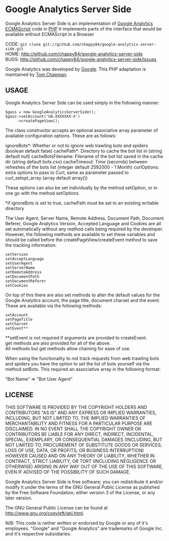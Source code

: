 Google Analytics Server Side
============================

Google Analytics Server Side is an implementation of [Google Analytics ECMAScript][1] code in [PHP][2]
It implements parts of the interface that would be available without ECMAScript in a Browser

CODE: `git clone git://github.com/chappy84/google-analytics-server-side.git`  
HOME: <http://github.com/chappy84/google-analytics-server-side>  
BUGS: <http://github.com/chappy84/google-analytics-server-side/issues>  

Google Analytics was developed by [Google][3]. 
This PHP adaptation is maintained by [Tom Chapman][4].

[1]: http://code.google.com/apis/analytics/docs/tracking/home.html
[2]: http://www.php.net/
[3]: http://www.google.com/analytics
[4]: http://tom-chapman.co.uk/

USAGE
-----

Google Analytics Server Side can be used simply in the following manner:

	$gass = new GoogleAnalyticsServerSide();
	$gass->setAccount('UA-XXXXXXX-X')
		 ->createPageView();
		 
The class constructor accepts an optional associative array parameter of available 
configuration options. These are as follows:

ignoreBots\*: Whether or not to ignore web trawling bots and spiders (boolean default false)
cachePath\*: Directory to cache the bot list in (string default null)
cacheBotsFilename: Filename of the bot list saved in the cache dir (string default bots.csv)
cacheTimeout: Time (seconds) between refreshes of the bots list (integer default 2592000 - 1 Month)
curlOptions: extra options to pass to Curl, same as parameter passed to curl_setopt_array (array default array())

These options can also be set individually by the method setOption, 
or in one go with the method setOptions

*if ignoreBots is set to true, cachePath must be set to an existing writable directory
		 
The User Agent, Server Name, Remote Address, Document Path, Document Referer, Google
Analytics Version, Accepted Language and Cookies are all set automatically without 
any method calls being required by the developer. However, the following methods are 
available to set these variables and should be called before the createPageView/createEvent 
method to save the tracking information:

	setVersion
	setAcceptLanguage
	setUserAgent
	setServerName
	setRemoteAddress
	setDocumentPath
	setDocumentReferer
	setCookies
	
On top of this there are also set methods to alter the default values for 
the Google Analytics account, the page title, document charset and the event. 
These are available via the following methods:

	setAccount
	setPageTitle
	setCharset
	setEvent**
	
**setEvent is not required if arguments are provided to createEvent.  
get methods are also provided for all of the above.  
All methods but get methods allow chaining for ease of use.

When using the functionality to not track requests from web trawling bots and spiders
you have the option to set the list of bots yourself via the method setBots.
This required an associative array in the following format:

"Bot Name" => "Bot User Agent"

LICENSE
-------

THIS SOFTWARE IS PROVIDED BY THE COPYRIGHT HOLDERS AND CONTRIBUTORS
"AS IS" AND ANY EXPRESS OR IMPLIED WARRANTIES, INCLUDING, BUT NOT
LIMITED TO, THE IMPLIED WARRANTIES OF MERCHANTABILITY AND FITNESS FOR
A PARTICULAR PURPOSE ARE DISCLAIMED. IN NO EVENT SHALL THE COPYRIGHT
OWNER OR CONTRIBUTORS BE LIABLE FOR ANY DIRECT, INDIRECT, INCIDENTAL,
SPECIAL, EXEMPLARY, OR CONSEQUENTIAL DAMAGES (INCLUDING, BUT NOT
LIMITED TO, PROCUREMENT OF SUBSTITUTE GOODS OR SERVICES; LOSS OF USE,
DATA, OR PROFITS; OR BUSINESS INTERRUPTION) HOWEVER CAUSED AND ON ANY
THEORY OF LIABILITY, WHETHER IN CONTRACT, STRICT LIABILITY, OR TORT
(INCLUDING NEGLIGENCE OR OTHERWISE) ARISING IN ANY WAY OUT OF THE USE
OF THIS SOFTWARE, EVEN IF ADVISED OF THE POSSIBILITY OF SUCH DAMAGE.

Google Analytics Server Side is free software; you can redistribute it and/or 
modify it under the terms of the GNU General Public License as published by
the Free Software Foundation; either version 3 of the License, or any later 
version.

The GNU General Public License can be found at  
http://www.gnu.org/copyleft/gpl.html.

N/B: This code is nether written or endorsed by Google or any of it's
employees. "Google" and "Google Analytics" are trademarks of
Google Inc. and it's respective subsidiaries.
